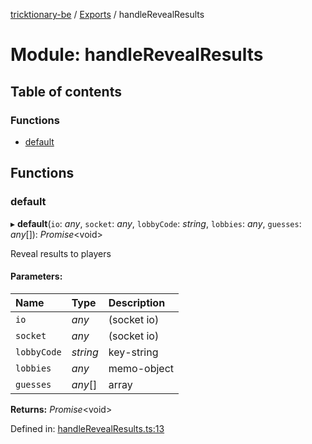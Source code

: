 [tricktionary-be](../README.md) / [Exports](../modules.md) / handleRevealResults

# Module: handleRevealResults

## Table of contents

### Functions

- [default](handlerevealresults.md#default)

## Functions

### default

▸ **default**(`io`: *any*, `socket`: *any*, `lobbyCode`: *string*, `lobbies`: *any*, `guesses`: *any*[]): *Promise*<void\>

Reveal results to players

#### Parameters:

Name | Type | Description |
:------ | :------ | :------ |
`io` | *any* | (socket io)   |
`socket` | *any* | (socket io)   |
`lobbyCode` | *string* | key-string   |
`lobbies` | *any* | memo-object   |
`guesses` | *any*[] | array    |

**Returns:** *Promise*<void\>

Defined in: [handleRevealResults.ts:13](https://github.com/story-squad/tricktionary-be/blob/278c839/src/sockets/handleRevealResults.ts#L13)
